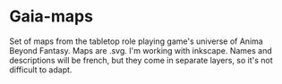 # Gaia-maps
Set of maps from the tabletop role playing game's universe of Anima Beyond Fantasy. Maps are .svg. I'm working with inkscape. Names and descriptions will be french, but they come in separate layers, so it's not difficult to adapt.
